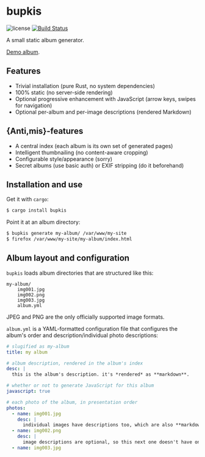 bupkis
======

![license](https://raster.shields.io/badge/license-MIT%20with%20restrictions-green.png)
[![Build Status](https://img.shields.io/github/workflow/status/woodruffw/bupkis/CI/main)](https://github.com/woodruffw/bupkis/actions?query=workflow%3ACI)

A small static album generator.

[Demo album](https://yossarian.net/media/trips/phoebe-s-graduation-2021/).

## Features

* Trivial installation (pure Rust, no system dependencies)
* 100% static (no server-side rendering)
* Optional progressive enhancement with JavaScript (arrow keys, swipes for navigation)
* Optional per-album and per-image descriptions (rendered Markdown)

## {Anti,mis}-features

* A central index (each album is its own set of generated pages)
* Intelligent thumbnailing (no content-aware cropping)
* Configurable style/appearance (sorry)
* Secret albums (use basic auth) or EXIF stripping (do it beforehand)

## Installation and use

Get it with `cargo`:

```bash
$ cargo install bupkis
```

Point it at an album directory:

```bash
$ bupkis generate my-album/ /var/www/my-site
$ firefox /var/www/my-site/my-album/index.html
```

## Album layout and configuration

`bupkis` loads album directories that are structured like this:

```
my-album/
    img001.jpg
    img002.png
    img003.jpg
    album.yml
```

JPEG and PNG are the only officially supported image formats.

`album.yml` is a YAML-formatted configuration file that configures the album's
order and description/individual photo descriptions:

```yaml
# slugified as my-album
title: my album

# album description, rendered in the album's index
desc: |
  this is the album's description. it's *rendered* as **markdown**.

# whether or not to generate JavaScript for this album
javascript: true

# each photo of the album, in presentation order
photos:
  - name: img001.jpg
    desc: |
      individual images have descriptions too, which are also **markdown**.
  - name: img002.png
    desc: |
      image descriptions are optional, so this next one doesn't have one.
  - name: img003.jpg
```

